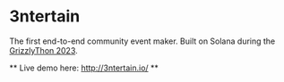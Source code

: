 # 3ntertain
The first end-to-end community event maker.
Built on Solana during the [GrizzlyThon 2023](https://solana.com/grizzlython).

** Live demo here: http://3ntertain.io/ **




